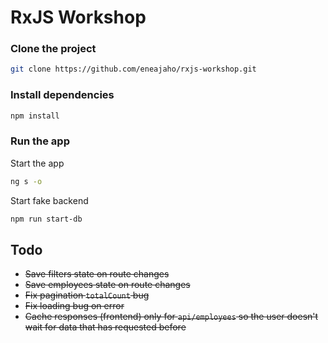 # RxJS Workshop

### Clone the project
```bash
git clone https://github.com/eneajaho/rxjs-workshop.git
```

### Install dependencies
```bash
npm install
```

### Run the app
Start the app
```bash
ng s -o
```
Start fake backend
```bash
npm run start-db
```

## Todo
- ~~Save filters state on route changes~~
- ~~Save employees state on route changes~~
- ~~Fix pagination `totalCount` bug~~
- ~~Fix loading bug on error~~
- ~~Cache responses (frontend) only for `api/employees` so the user doesn't wait for data that has requested before~~
